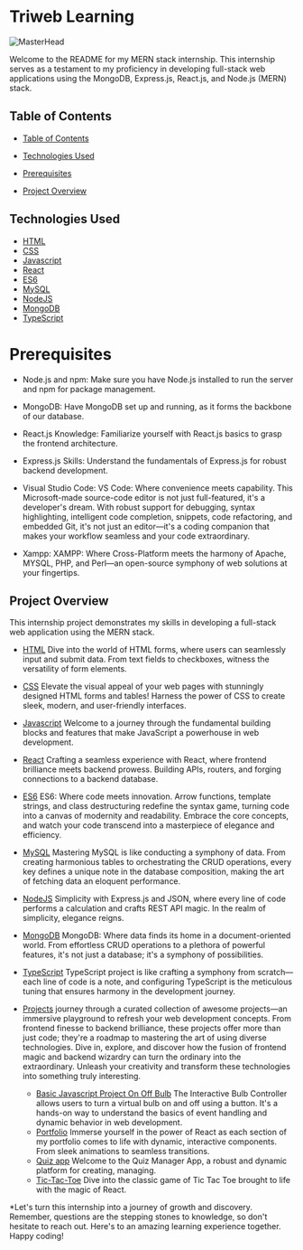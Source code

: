
# Triweb Learning
![MasterHead](https://firebasestorage.googleapis.com/v0/b/imagesforproject-e74fa.appspot.com/o/Banner1.jpg?alt=media&token=8c0eff78-357d-4a5f-a33b-e1b26031ab57&_gl=1*1kmdka6*_ga*MTE3MTgwMjAxMi4xNjk2MjMzMTA0*_ga_CW55HF8NVT*MTY5NjIzMzEwNC4xLjEuMTY5NjIzMzEyNS4zOS4wLjA.)

Welcome to the README for my MERN stack internship. This internship serves as a testament to my proficiency in developing full-stack web applications using the MongoDB, Express.js, React.js, and Node.js (MERN) stack.

## Table of Contents


  - [Table of Contents](#table-of-contents)
 
  - [Technologies Used](#technologies-used)
  
  - [Prerequisites](#Prerequisites)

  
  - [Project Overview](#project-overview)
 
 
 

## Technologies Used

 * [HTML](./HTML/)
* [CSS](./CSS/)
* [Javascript](./Javascript/)
* [React](./React/) 
 * [ES6](./ES6/)
* [MySQL](./MySQL/)
* [NodeJS](./NodeJS/)
* [MongoDB](./MongoDB/)
* [TypeScript](./TypeScript/)

 # Prerequisites


*  Node.js and npm:  Make sure you have Node.js installed to run the server and npm for package management.

* MongoDB:  Have MongoDB set up and running, as it forms the backbone of our database.

*  React.js Knowledge:  Familiarize yourself with React.js basics to grasp the frontend architecture.

*  Express.js Skills:  Understand the fundamentals of Express.js for robust backend development.
*  Visual Studio Code:  VS Code: Where convenience meets capability. This Microsoft-made source-code editor is not just full-featured, it's a developer's dream. With robust support for debugging, syntax highlighting, intelligent code completion, snippets, code refactoring, and embedded Git, it's not just an editor—it's a coding companion that makes your workflow seamless and your code extraordinary.
*  Xampp: XAMPP: Where Cross-Platform meets the harmony of Apache, MYSQL, PHP, and Perl—an open-source symphony of web solutions at your fingertips.

  ## Project Overview

This internship project demonstrates my skills in developing a full-stack web application using the MERN stack.

 * [HTML](./HTML/) Dive into the world of HTML forms, where users can seamlessly input and submit data. From text fields to checkboxes, witness the versatility of form elements.


* [CSS](./CSS/) Elevate the visual appeal of your web pages with stunningly designed HTML forms and tables!  Harness the power of CSS to create sleek, modern, and user-friendly interfaces.
* [Javascript](./Javascript/) Welcome to a journey through the fundamental building blocks and features that make JavaScript a powerhouse in web development.
* [React](./React/) Crafting a seamless experience with React, where frontend brilliance meets backend prowess. Building APIs, routers, and forging connections to a backend database.


 
 * [ES6](./ES6/) ES6: Where code meets innovation. Arrow functions, template strings, and class destructuring redefine the syntax game, turning code into a canvas of modernity and readability. Embrace the core concepts, and watch your code transcend into a masterpiece of elegance and efficiency.
* [MySQL](./MySQL/) Mastering MySQL is like conducting a symphony of data. From creating harmonious tables to orchestrating the CRUD operations, every key defines a unique note in the database composition, making the art of fetching data an eloquent performance.
* [NodeJS](./NodeJS/) Simplicity with Express.js and JSON, where every line of code performs a calculation and crafts REST API magic. In the realm of simplicity, elegance reigns.
* [MongoDB](./MongoDB/) MongoDB: Where data finds its home in a document-oriented world. From effortless CRUD operations to a plethora of powerful features, it's not just a database; it's a symphony of possibilities.
* [TypeScript](./TypeScript/) TypeScript project is like crafting a symphony from scratch—each line of code is a note, and configuring TypeScript is the meticulous tuning that ensures harmony in the development journey.

- [Projects](./Projects/) journey through a curated collection of awesome projects—an immersive playground to refresh your web development concepts. From frontend finesse to backend brilliance, these projects offer more than just code; they're a roadmap to mastering the art of using diverse technologies. Dive in, explore, and discover how the fusion of frontend magic and backend wizardry can turn the ordinary into the extraordinary. Unleash your creativity and transform these technologies into something truly interesting.
 
   - [Basic Javascript Project On Off Bulb](./Projects/Basic-Javascript-Project-On-Off-Bulb) The Interactive Bulb Controller allows users to turn a virtual bulb on and off using a button. It's a hands-on way to 
                                                                                   understand the basics of event handling and dynamic behavior in web development.
   - [Portfolio](./Projects/Portfolio/) Immerse yourself in the power of React as each section of my portfolio comes to life with dynamic, interactive components. From sleek animations to seamless transitions.
   -  [Quiz app](./Projects/Quiz-app/)  Welcome to the Quiz Manager App, a robust and dynamic platform for creating, managing.
   - [Tic-Tac-Toe](./Projects/Tic-Tac-Toe/) Dive into the classic game of Tic Tac Toe brought to life with the magic of React.

*Let's turn this internship into a journey of growth and discovery.  Remember, questions are the stepping stones to knowledge, so don't hesitate to reach out. Here's to an amazing learning experience together.
Happy coding!







